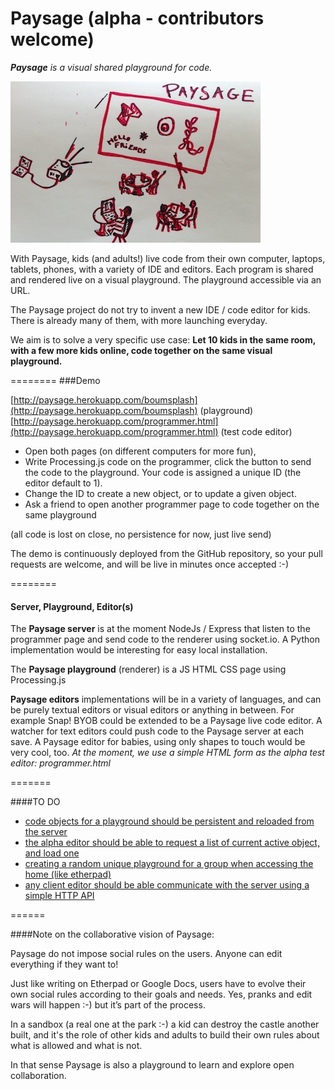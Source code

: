 Paysage (alpha - contributors welcome)
=======
***Paysage*** *is a visual shared playground for code.* 

![image](paysage-mood-sketch.jpg)

With Paysage, kids (and adults!) live code from their own computer, laptops, tablets, phones, with a variety of IDE and editors. Each program is shared and rendered live on a visual playground. The playground accessible via an URL.

The Paysage project do not try to invent a new IDE / code editor for kids. There is already many of them, with more launching everyday.

We aim is to solve a very specific use case: 
**Let 10 kids in the same room, with a few more kids online, code together on the same visual playground.**

========
###Demo

[http://paysage.herokuapp.com/boumsplash](http://paysage.herokuapp.com/boumsplash) (playground)  
[http://paysage.herokuapp.com/programmer.html](http://paysage.herokuapp.com/programmer.html) (test code editor) 

- Open both pages (on different computers for more fun), 
- Write Processing.js code on the programmer, click the button to send the code to the playground. Your code is assigned a unique ID (the editor default to 1).
- Change the ID to create a new object, or to update a given object.
- Ask a friend to open another programmer page to code together on the same playground 

(all code is lost on close, no persistence for now, just live send)

The demo is continuously deployed from the GitHub repository, so your pull requests are welcome, and will be live in minutes once accepted :-)

========
#### Server, Playground, Editor(s)
The **Paysage server** is at the moment NodeJs / Express that listen to the programmer page and send code to the renderer using socket.io.
A Python implementation would be interesting for easy local installation.

The **Paysage playground** (renderer) is a JS HTML CSS page using Processing.js

**Paysage editors** implementations will be in a variety of languages, and can be purely textual editors or visual editors or anything in between. For example Snap! BYOB could be extended to be a Paysage live code editor.  A watcher for text editors could push code to the Paysage server at each save. A Paysage editor for babies, using only shapes to touch would be very cool, too. *At the moment, we use a simple HTML form as the alpha test editor: programmer.html*

=======

####TO DO


- [code objects for a playground should be persistent and reloaded from the server](https://github.com/jonathanperret/paysage/issues/5)
- [the alpha editor should be able to request a list of current active object, and load one](https://github.com/jonathanperret/paysage/issues/6)
- [creating a random unique playground for a group when accessing the home (like etherpad)](https://github.com/jonathanperret/paysage/issues/3)
- [any client editor should be able communicate with the server using a simple HTTP API](https://github.com/jonathanperret/paysage/issues/7)

======

####Note on the collaborative vision of Paysage:

Paysage do not impose social rules on the users. Anyone can edit everything if they want to! 

Just like writing on Etherpad or Google Docs, users have to evolve their own social rules according to their goals and needs. Yes, pranks and edit wars will happen :-) but it’s part of the process. 

In a sandbox (a real one at the park :-) a kid can destroy the castle another built, and it's the role of other kids and adults to build their own rules about what is allowed and what is not.

In that sense Paysage is also a playground to learn and explore open collaboration.




